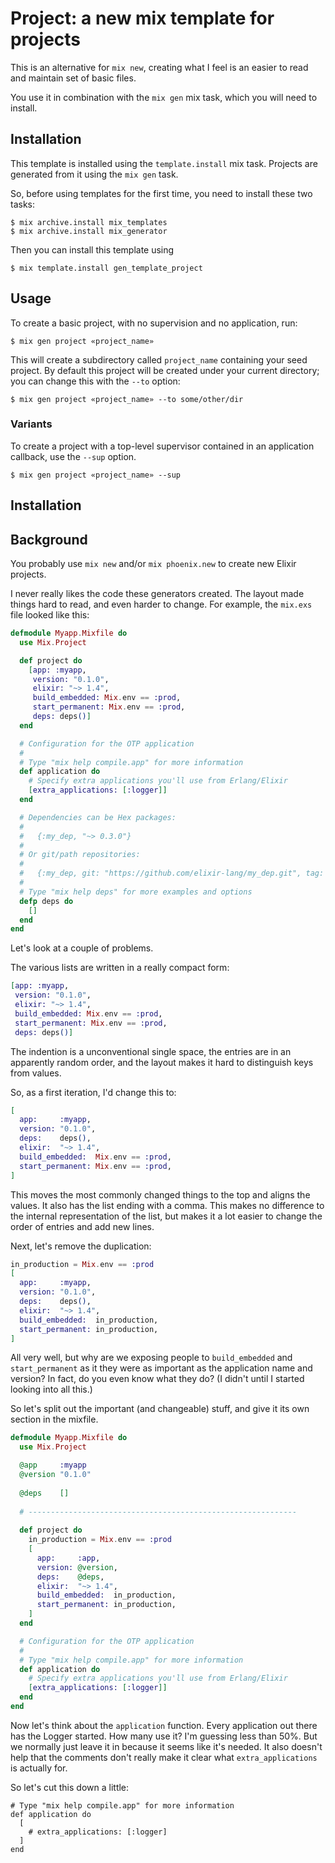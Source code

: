 # Project: a new mix template for projects

This is an alternative for `mix new`, creating what I feel is an
easier to read and maintain set of basic files.

You use it in combination with the `mix gen` mix task, which you will need
to install.

## Installation

This template is installed using the `template.install` mix task.
Projects are generated from it using the `mix gen` task.

So, before using templates for the first time, you need to install these two tasks:

    $ mix archive.install mix_templates
    $ mix archive.install mix_generator
    
Then you can install this template using

    $ mix template.install gen_template_project
    

## Usage

To create a basic project, with no supervision and no application, run:

~~~
$ mix gen project «project_name»
~~~

This will create a subdirectory called `project_name` containing your
seed project. By default this project will be created under your
current directory; you can change this with the `--to` option:

~~~
$ mix gen project «project_name» --to some/other/dir
~~~

### Variants

To create a project with a top-level supervisor contained in an
application callback, use the `--sup` option. 

~~~
$ mix gen project «project_name» --sup
~~~

## Installation




## Background

You probably use `mix new` and/or `mix phoenix.new` to create new Elixir
projects. 

I never really likes the code these generators created. The layout made things
hard to read, and even harder to change. For example, the `mix.exs`
file looked like this:

~~~elixir
defmodule Myapp.Mixfile do
  use Mix.Project

  def project do
    [app: :myapp,
     version: "0.1.0",
     elixir: "~> 1.4",
     build_embedded: Mix.env == :prod,
     start_permanent: Mix.env == :prod,
     deps: deps()]
  end

  # Configuration for the OTP application
  #
  # Type "mix help compile.app" for more information
  def application do
    # Specify extra applications you'll use from Erlang/Elixir
    [extra_applications: [:logger]]
  end

  # Dependencies can be Hex packages:
  #
  #   {:my_dep, "~> 0.3.0"}
  #
  # Or git/path repositories:
  #
  #   {:my_dep, git: "https://github.com/elixir-lang/my_dep.git", tag: "0.1.0"}
  #
  # Type "mix help deps" for more examples and options
  defp deps do
    []
  end
end
~~~

Let's look at a couple of problems.

The various lists are written in a really compact form:

~~~elixir
[app: :myapp,
 version: "0.1.0",
 elixir: "~> 1.4",
 build_embedded: Mix.env == :prod,
 start_permanent: Mix.env == :prod,
 deps: deps()]
~~~

The indention is a unconventional single space, the entries are in an
apparently random order, and the layout makes it hard to distinguish
keys from values.

So, as a first iteration, I'd change this to:

~~~elixir
[
  app:     :myapp,
  version: "0.1.0",
  deps:    deps(),
  elixir:  "~> 1.4",
  build_embedded:  Mix.env == :prod,
  start_permanent: Mix.env == :prod,
]
~~~

This moves the most commonly changed things to the top and aligns the
values. It also has the list ending with a comma. This makes no
difference to the internal representation of the list, but makes it a
lot easier to change the order of entries and add new lines.

Next, let's remove the duplication:

~~~elixir
in_production = Mix.env == :prod
[
  app:     :myapp,
  version: "0.1.0",
  deps:    deps(),
  elixir:  "~> 1.4",
  build_embedded:  in_production,
  start_permanent: in_production,
]
~~~

All very well, but why are we exposing people to `build_embedded` and
`start_permanent` as it they were as important as the application name
and version? In fact, do you even know what they do? (I didn't until I
started looking into all this.)

So let's split out the important (and changeable) stuff, and give it
its own section in the mixfile.

~~~elixir
defmodule Myapp.Mixfile do
  use Mix.Project

  @app     :myapp
  @version "0.1.0"
  
  @deps    []
  
  # ------------------------------------------------------------
  
  def project do
    in_production = Mix.env == :prod
    [
      app:     :app,
      version: @version,
      deps:    @deps,
      elixir:  "~> 1.4",
      build_embedded:  in_production,
      start_permanent: in_production,
    ]
  end

  # Configuration for the OTP application
  #
  # Type "mix help compile.app" for more information
  def application do
    # Specify extra applications you'll use from Erlang/Elixir
    [extra_applications: [:logger]]
  end
end
~~~

Now let's think about the `application` function. Every application
out there has the Logger started. How many use it? I'm guessing less
than 50%. But we normally just leave it in because it seems like it's
needed. It also doesn't help that the comments don't really make it
clear what `extra_applications` is actually for.

So let's cut this down a little:

    # Type "mix help compile.app" for more information
    def application do
      [
        # extra_applications: [:logger]
      ]
    end




